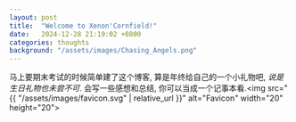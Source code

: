 ```yaml
---
layout: post
title:  "Welcome to Xenon'Cornfield!"
date:   2024-12-28 21:19:02 +0800
categories: thoughts
background: "/assets/images/Chasing_Angels.png"
---
```

马上要期末考试的时候简单建了这个博客, 算是年终给自己的一个小礼物吧, *说是生日礼物也未尝不可*. 会写一些感想和总结, 你可以当成一个记事本看.<img src="{{ "/assets/images/favicon.svg" | relative_url }}" alt="Favicon" width="20" height="20">